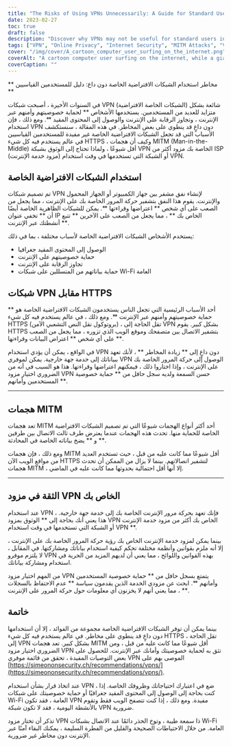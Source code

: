 ```yaml
---
title: "The Risks of Using VPNs Unnecessarily: A Guide for Standard Users"
date: 2023-02-27
toc: true
draft: false
description: "Discover why VPNs may not be useful for standard users in a world where everything uses HTTPS and how to trust your VPN provider."
tags: ["VPN", "Online Privacy", "Internet Security", "MITM Attacks", "Virtual Private Networks", "Cybersecurity", "Online Safety", "Encryption", "HTTPS", "Data Protection", "Third-party Services", "Privacy Risks", "ISP", "Geo-restricted Content", "Internet Censorship", "Public Wi-Fi", "Data Privacy", "Online Protection", "Web Security", "VPN Providers"]
cover: "/img/cover/A_cartoon_computer_user_surfing_on_the_internet.png"
coverAlt: "A cartoon computer user surfing on the internet, while a giant lock symbol appears to protect the user's privacy."
coverCaption: ""
---
```

 ** مخاطر استخدام الشبكات الافتراضية الخاصة دون داع: دليل للمستخدمين القياسيين **  في السنوات الأخيرة ، أصبحت شبكات VPN (الشبكات الخاصة الافتراضية) شائعة بشكل متزايد للعديد من المستخدمين. يستخدمها الأشخاص ** لحماية خصوصيتهم وأمنهم عبر الإنترنت ، وتجاوز الرقابة على الإنترنت والوصول إلى المحتوى المقيد **. ومع ذلك ، فإن استخدام VPN دون داعٍ قد ينطوي على بعض المخاطر. في هذه المقالة ، سنستكشف الأسباب التي قد تجعل الشبكات الافتراضية الخاصة غير مفيدة للمستخدمين القياسيين في عالم يستخدم فيه كل شيء HTTPS ، وكيف أن هجمات MITM (Man-in-the-Middle) أقل شيوعًا ، ولماذا تحتاج إلى الوثوق بشبكة VPN الخاصة بك مزود أكثر من ISP (مزود خدمة الإنترنت) أو الشبكة التي تستخدمها في وقت استخدام VPN.  ## استخدام الشبكات الافتراضية الخاصة  تم تصميم شبكات VPN لإنشاء نفق مشفر بين جهاز الكمبيوتر أو الجهاز المحمول والإنترنت. يقوم هذا النفق بتشفير حركة المرور الخاصة بك على الإنترنت ، مما يجعل من الصعب على أي شخص ** اعتراضها وقراءتها **. يمكن للشبكات الظاهرية الخاصة أيضًا أن ** تخفي عنوان IP الخاص بك ** ، مما يجعل من الصعب على الآخرين ** تتبع أنشطتك عبر الإنترنت **.  يستخدم الأشخاص الشبكات الافتراضية الخاصة لأسباب مختلفة ، بما في ذلك:  - الوصول إلى المحتوى المقيد جغرافيا - حماية خصوصيتهم على الإنترنت - تجاوز الرقابة على الإنترنت - حماية بياناتهم من المتسللين على شبكات Wi-Fi العامة  ## شبكات VPN مقابل HTTPS  أحد الأسباب الرئيسية التي تجعل الناس يستخدمون الشبكات الافتراضية الخاصة هو ** حماية خصوصيتهم وأمنهم عبر الإنترنت **. ومع ذلك ، في عالم يستخدم فيه كل شيء HTTPS (بروتوكول نقل النص التشعبي الآمن) ، تقل الحاجة إلى VPN بشكل كبير. يقوم HTTPS بتشفير الاتصال بين متصفحك وموقع الويب الذي تزوره ، مما يجعل من الصعب على أي شخص ** اعتراض البيانات وقراءتها **.  في الواقع ، يمكن أن يؤدي استخدام VPN دون داعٍ إلى ** زيادة المخاطر ** ، لأنك تعهد ببياناتك إلى خدمة جهة خارجية. يمكن لموفري VPN الوصول إلى حركة المرور الخاصة بك على الإنترنت ، وإذا اختاروا ذلك ، فيمكنهم اعتراضها وقراءتها. هذا هو السبب في أنه من الضروري اختيار مزود VPN حسن السمعة ولديه سجل حافل من ** حماية خصوصية المستخدمين وأمانهم **.  ______  ## هجمات MITM  تعد هجمات MITM أحد أكثر أنواع الهجمات شيوعًا التي تم تصميم الشبكات الافتراضية الخاصة للحماية منها. تحدث هذه الهجمات عندما يعترض طرف ثالث الاتصال بين طرفين و ** يضخ بياناته الخاصة في المحادثة **.  ومع ذلك ، فإن هجمات MITM أقل شيوعًا مما كانت عليه من قبل ، حيث تستخدم العديد من مواقع الويب الآن HTTPS لتشفير اتصالاتهم. بينما لا يزال من الممكن أن تحدث هجمات MITM ، إلا أنها أقل احتمالية بحدوثها مما كانت عليه في الماضي.  ______  ## الثقة في مزود VPN الخاص بك  عند استخدام VPN ، فإنك تعهد بحركة مرور الإنترنت الخاصة بك إلى خدمة جهة خارجية. هذا يعني أنك بحاجة إلى ** الوثوق بمزود VPN الخاص بك أكثر من مزود خدمة الإنترنت أو الشبكة التي تستخدمها في وقت استخدام VPN **.  بينما يمكن لمزود خدمة الإنترنت الخاص بك رؤية حركة المرور الخاصة بك على الإنترنت ، إلا أنه ملزم بقوانين وأنظمة مختلفة تحكم كيفية استخدام بياناتك ومشاركتها. في المقابل ، لا يلتزم موفرو VPN بهذه القوانين واللوائح ، مما يعني أن لديهم المزيد من الحرية في استخدام ومشاركة بياناتك.  من المهم اختيار مزود VPN يتمتع بسجل حافل من ** حماية خصوصية المستخدمين وأمانهم **. ابحث عن مزودي الخدمة الذين يقدمون سياسة ** عدم الاحتفاظ بالسجلات ** ، مما يعني أنهم لا يخزنون أي معلومات حول حركة المرور على الإنترنت.  ## خاتمة  بينما يمكن أن توفر الشبكات الافتراضية الخاصة مجموعة من الفوائد ، إلا أن استخدامها دون داعٍ قد ينطوي على مخاطر. في عالم يستخدم فيه كل شيء HTTPS ، تقل الحاجة إلى VPN بشكل كبير. تعد هجمات MITM أقل شيوعًا مما كانت عليه من قبل ، ومن الضروري اختيار مزود VPN تثق به لحماية خصوصيتك وأمانك عبر الإنترنت. للحصول على بعض التوصيات المفيدة ، تحقق من قائمة موفري VPN الموصى بهم على [https://simeononsecurity.ch/recommendations/vpns/](https://simeononsecurity.ch/recommendations/vpns/).  عند اتخاذ قرار بشأن استخدام VPN ، ضع في اعتبارك احتياجاتك وظروفك الخاصة. إذا كنت بحاجة إلى الوصول إلى المحتوى المقيد جغرافيًا أو حماية خصوصيتك على شبكات Wi-Fi العامة ، فقد تكون VPN مفيدة. ومع ذلك ، إذا كنت تتصفح الويب فقط وتقوم بالأنشطة اليومية ، فقد لا تكون شبكة VPN ضرورية.  تذكر أن تختار مزود VPN ذا سمعة طيبة ، وتوخ الحذر دائمًا عند الاتصال بشبكات Wi-Fi العامة. من خلال الاحتياطات الصحيحة والقليل من الفطرة السليمة ، يمكنك البقاء آمنًا عبر الإنترنت دون مخاطر غير ضرورية.